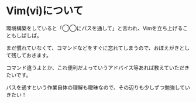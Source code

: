 # Vim(vi)について

環境構築をしていると「◯◯にパスを通して」と言われ、Vimを立ち上げることもしばしば。

まだ慣れていなくて、コマンドなどをすぐに忘れてしまうので、おぼえがきとして残しておきます。

コマンド違うよとか、これ便利だよっていうアドバイス等あれば教えていただきたいです。

パスを通すという作業自体の理解も曖昧なので、その辺りも少しずつ勉強していきたい！
